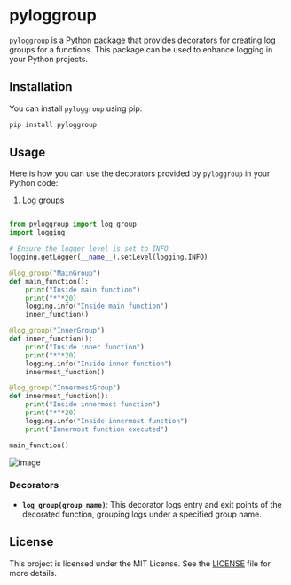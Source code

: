 # pyloggroup

`pyloggroup` is a Python package that provides decorators for creating log groups for a functions. This package can be used to enhance logging in your Python projects.

## Installation

You can install `pyloggroup` using pip:

```sh
pip install pyloggroup
```

## Usage

Here is how you can use the decorators provided by `pyloggroup` in your Python code:

1. Log groups

```python

from pyloggroup import log_group
import logging

# Ensure the logger level is set to INFO
logging.getLogger(__name__).setLevel(logging.INFO)

@log_group("MainGroup")
def main_function():
    print("Inside main function")
    print("*"*20)
    logging.info("Inside main function")
    inner_function()

@log_group("InnerGroup")
def inner_function():
    print("Inside inner function")
    print("*"*20)
    logging.info("Inside inner function")
    innermost_function()

@log_group("InnermostGroup")
def innermost_function():
    print("Inside innermost function")
    print("*"*20)
    logging.info("Inside innermost function")
    print("Innermost function executed")

main_function()
```

![image](https://github.com/user-attachments/assets/ddebb993-66ba-4bad-89ab-498a8cee08f5)


### Decorators

- **`log_group(group_name)`**: This decorator logs entry and exit points of the decorated function, grouping logs under a specified group name.

## License

This project is licensed under the MIT License. See the [LICENSE](./LICENSE) file for more details.
